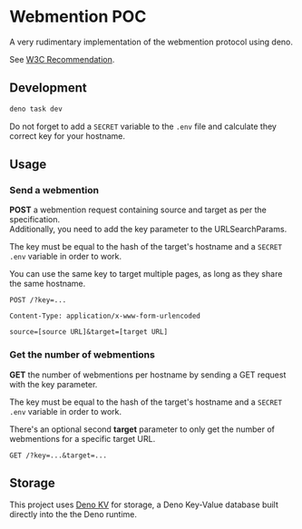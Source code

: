 # Webmention POC

A very rudimentary implementation of the webmention protocol using
deno.

See [W3C Recommendation](https://www.w3.org/TR/webmention/).

## Development

```sh
deno task dev
```

Do not forget to add a `SECRET` variable to the `.env` file and
calculate they correct key for your hostname.

## Usage

### Send a webmention

**POST** a webmention request containing source and target as per the
specification.  
Additionally, you need to add the key parameter to the
URLSearchParams.

The key must be equal to the hash of the target's hostname and a
`SECRET` `.env` variable in order to work.

You can use the same key to target multiple pages, as long as they
share the same hostname.

```
POST /?key=...

Content-Type: application/x-www-form-urlencoded

source=[source URL]&target=[target URL]
```

### Get the number of webmentions

**GET** the number of webmentions per hostname by sending a GET
request with the key parameter.

The key must be equal to the hash of the target's hostname and a
`SECRET` `.env` variable in order to work.

There's an optional second **target** parameter to only get the number
of webmentions for a specific target URL.

`GET /?key=...&target=...`

## Storage

This project uses [Deno KV](https://docs.deno.com/deploy/kv/manual/)
for storage, a Deno Key-Value database built directly into the the
Deno runtime.
